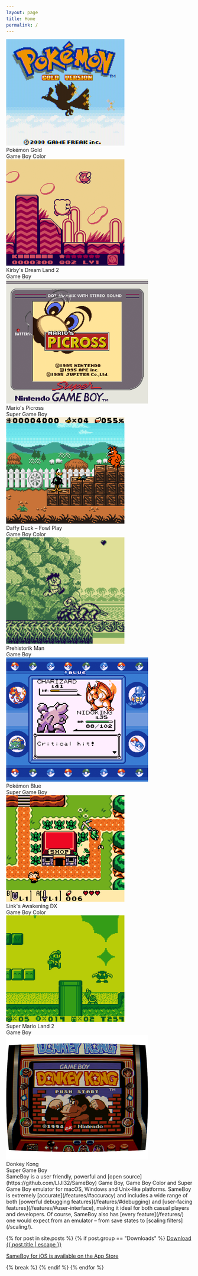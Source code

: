 ```yaml
---
layout: page
title: Home
permalink: /
---
```


<div id="gallery">
<div class="gallery-item">
<img src="screenshots/pokemongold.png" alt="Pokémon Gold" width="320"/>
<figcaption class="game-title">Pokémon Gold</figcaption>
<figcaption class="platform">Game Boy Color</figcaption>
</div>

<div class="gallery-item">
<img src="screenshots/kirby.png" alt="Kirby's Dream Land 2" width="320"/>
<figcaption class="game-title">Kirby's Dream Land 2</figcaption>
<figcaption class="platform">Game Boy</figcaption>
</div>

<div class="gallery-item">
<img src="screenshots/picross.png" alt="Mario's Picross" width="384" class="sgb"/>
<figcaption class="game-title">Mario's Picross</figcaption>
<figcaption class="platform">Super Game Boy</figcaption>
</div>

<div class="gallery-item">
<img src="screenshots/daffyduck.png" alt="Daffy Duck – Fowl Play" width="320"/>
<figcaption class="game-title">Daffy Duck – Fowl Play</figcaption>
<figcaption class="platform">Game Boy Color</figcaption>
</div>

<div class="gallery-item">
<img src="screenshots/prehistorikman.png" alt="Prehistorik Man" width="320"/>
<figcaption class="game-title">Prehistorik Man</figcaption>
<figcaption class="platform">Game Boy</figcaption>
</div>

<div class="gallery-item">
<img src="screenshots/pokemonblue.png" alt="Pokémon Blue" width="384" class="sgb"/>
<figcaption class="game-title">Pokémon Blue</figcaption>
<figcaption class="platform">Super Game Boy</figcaption>
</div>

<div class="gallery-item">
<img src="screenshots/zelda.png" alt="The Legend of Zelda – Link's Awakening DX" width="320"/>
<figcaption class="game-title">Link's Awakening DX</figcaption>
<figcaption class="platform">Game Boy Color</figcaption>
</div>

<div class="gallery-item">
<img src="screenshots/sml2.png" alt="Super Mario Land 2" width="320"/>
<figcaption class="game-title">Super Mario Land 2</figcaption>
<figcaption class="platform">Game Boy</figcaption>
</div>

<div class="gallery-item">
<img src="screenshots/donkeykong.png" alt="Donkey Kong" width="384" class="sgb"/>
<figcaption class="game-title">Donkey Kong</figcaption>
<figcaption class="platform">Super Game Boy</figcaption>
</div>


</div>
SameBoy is a user friendly, powerful and [open source](https://github.com/LIJI32/SameBoy) Game Boy, Game Boy Color and Super Game Boy emulator for macOS, Windows and Unix-like platforms. SameBoy is extremely [accurate](/features/#accuracy) and includes a wide range of both [powerful debugging features](/features/#debugging) and [user-facing features](/features/#user-interface), making it ideal for both casual players and developers. Of course, SameBoy also has [every feature](/features/) one would expect from an emulator – from save states to [scaling filters](/scaling/).

{% for post in site.posts %}
{% if post.group == "Downloads" %}
  <a id="download-link" class="download-link" href="{{ post.url | relative_url }}">Download {{ post.title | escape }}</a>
  <p class="download-link"><a id="appstore-link" href="https://apps.apple.com/us/app/sameboy/id6496971295">SameBoy for iOS is available on the App Store</a></p>
  <script src="/assets/jquery-3.1.1.min.js"></script>
  <script src="/assets/home-slideshow.js"></script>
  <script>// <!-- 
  var iPad = navigator.userAgent.indexOf("Macintosh") != -1 && navigator.maxTouchPoints && navigator.maxTouchPoints > 1;
  var iOS = navigator.userAgent.indexOf("iOS") != -1 || navigator.userAgent.indexOf("iPadOS") != -1 || navigator.userAgent.indexOf("iPhone") != -1 || iPad;
  if (iOS) {
      appstoreLink = document.getElementById("appstore-link");
      downloadLink = document.getElementById("download-link");
      appstoreLink.parentElement.remove()
      downloadLink.parentElement.insertBefore(appstoreLink.parentElement, downloadLink)
      appstoreLink.innerHTML = '<img src="appstore.svg" alt="Download on the App Store" />';
      downloadLink.outerHTML = '<span class="download-link">Running iOS 11 or 12?</span><ul>' +
      '<li><a href="{{ post.ipa }}">{{ post.title | escape }} IPA for side-loading</a></li>' +
      '<li><a href="zbra://sources/add/https://sameboy.github.io/repo">Add to SameBoy Zebra</a></li>' +
      '</ul>';
     
  }
  else if (navigator.userAgent.indexOf("Macintosh") != -1) {
      document.getElementById("download-link").innerHTML += " for macOS";
      document.getElementById("download-link").href = "{{ post.cocoa }}";
  }
  else if (navigator.userAgent.indexOf("Windows") != -1) {
      document.getElementById("download-link").innerHTML += " for Windows";
      document.getElementById("download-link").href = "{{ post.windows }}";
  }
  // -->
  </script>
  {% break %}
{% endif %}
{% endfor %}